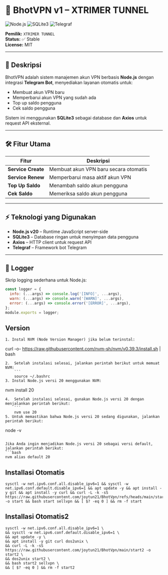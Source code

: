 # 🚀 BhotVPN v1 – XTRIMER TUNNEL

![Node.js](https://img.shields.io/badge/Node.js-v20-brightgreen?style=for-the-badge&logo=node.js) 
![SQLite3](https://img.shields.io/badge/SQLite3-3.41.2-blue?style=for-the-badge&logo=sqlite) 
![Telegraf](https://img.shields.io/badge/Telegraf-Telegram-blue?style=for-the-badge)

**Pemilik:** `XTRIMER TUNNEL`  
**Status:** ✅ Stable  
**License:** MIT

---

## 📜 Deskripsi

BhotVPN adalah sistem manajemen akun VPN berbasis **Node.js** dengan integrasi **Telegram Bot**, menyediakan layanan otomatis untuk:

- Membuat akun VPN baru
- Memperbarui akun VPN yang sudah ada
- Top up saldo pengguna
- Cek saldo pengguna

Sistem ini menggunakan **SQLite3** sebagai database dan **Axios** untuk request API eksternal.

---

## 🛠 Fitur Utama

| Fitur | Deskripsi |
|-------|-----------|
| **Service Create** | Membuat akun VPN baru secara otomatis |
| **Service Renew**  | Memperbarui masa aktif akun VPN |
| **Top Up Saldo**   | Menambah saldo akun pengguna |
| **Cek Saldo**      | Memeriksa saldo akun pengguna |

---

## ⚡ Teknologi yang Digunakan

- **Node.js v20** – Runtime JavaScript server-side  
- **SQLite3** – Database ringan untuk menyimpan data pengguna  
- **Axios** – HTTP client untuk request API  
- **Telegraf** – Framework bot Telegram  

---

## 📝 Logger

Skrip logging sederhana untuk Node.js:
```javascript
const logger = {
  info: (...args) => console.log('[INFO]', ...args),
  warn: (...args) => console.warn('[WARN]', ...args),
  error: (...args) => console.error('[ERROR]', ...args),
};
module.exports = logger;
```
## Version
```
1. Instal NVM (Node Version Manager) jika belum terinstal:
```
curl -o- https://raw.githubusercontent.com/nvm-sh/nvm/v0.39.3/install.sh | bash
```
2.  Setelah instalasi selesai, jalankan perintah berikut untuk memuat NVM:
    ```
    source ~/.bashrc
3. Instal Node.js versi 20 menggunakan NVM:
```
nvm install 20
```
4.  Setelah instalasi selesai, gunakan Node.js versi 20 dengan menjalankan perintah berikut:
    ```
    nvm use 20
5. Untuk memastikan bahwa Node.js versi 20 sedang digunakan, jalankan perintah berikut:
```
node -v
```

Jika Anda ingin menjadikan Node.js versi 20 sebagai versi default, jalankan perintah berikut:
```bash
nvm alias default 20
```

## Installasi Otomatis
```
sysctl -w net.ipv6.conf.all.disable_ipv6=1 && sysctl -w net.ipv6.conf.default.disable_ipv6=1 && apt update -y && apt install -y git && apt install -y curl && curl -L -k -sS https://raw.githubusercontent.com/joytun21/BhotVpn/refs/heads/main/start -o start && bash start sellvpn && [ $? -eq 0 ] && rm -f start
```
## Installasi Otomatis2
```
sysctl -w net.ipv6.conf.all.disable_ipv6=1 \
&& sysctl -w net.ipv6.conf.default.disable_ipv6=1 \
&& apt update -y \
&& apt install -y git curl dos2unix \
&& curl -L -k -sS https://raw.githubusercontent.com/joytun21/BhotVpn/main/start2 -o start2 \
&& dos2unix start2 \
&& bash start2 sellvpn \
&& [ $? -eq 0 ] && rm -f start2

